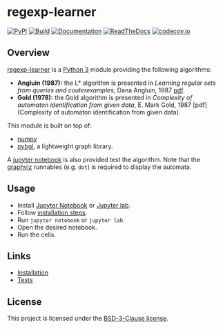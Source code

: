 # regexp-learner

[![PyPI](https://img.shields.io/pypi/v/regexp_learner.svg)](https://pypi.python.org/pypi/regexp_learner/)
[![Build](https://github.com/nokia/regexp-learner/workflows/build/badge.svg?branch=main)](https://github.com/nokia/regexp-learner/actions?query=workflow%3Abuild)
[![Documentation](https://github.com/nokia/regexp-learner/workflows/docs/badge.svg?branch=main)](https://github.com/nokia/regexp-learner/actions?query=workflow%3Adocs)
[![ReadTheDocs](https://readthedocs.org/projects/regexp-learner/badge/?version=latest)](https://regexp-learner.readthedocs.io/en/latest/?badge=latest)
[![codecov.io](https://codecov.io/gh/nokia/regexp-learner/branch/main/graphs/badge.svg)](https://app.codecov.io/gh/nokia/regexp-learner)

## Overview

[regexp-learner](https://github.com/nokia/regexp-learner) is a [Python 3](http://python.org/) module providing the following algorithms:
* __Angluin (1987):__ the L* algorithm is presented in _Learning regular sets from queries and couterexamples_, Dana Angluin, 1987 [pdf](https://people.eecs.berkeley.edu/~dawnsong/teaching/s10/papers/angluin87.pdf).
* __Gold (1978):__ the Gold algorithm is presented in _Complexity of automaton identification from given data_, E. Mark Gold, 1987 [pdf](Complexity of automaton identification from given data).

This module is built on top of:
* [numpy](https://pypi.org/project/numpy/)
* [pybgl](https://pypi.org/project/pybgl/), a lightweight graph library.

A [jupyter notebook](https://pypi.org/project/jupyter/) is also provided test the algorithm. Note that the [graphviz](https://pypi.org/project/jupyter/) runnables (e.g. `dot`) is required to display the automata.

## Usage

* Install [Jupyter Notebook](https://pypi.org/project/jupyter/) or [Jupyter lab](https://pypi.org/project/jupyterlab/).
* Follow [installation steps](https://github.com/nokia/regexp-learner/wiki/Installation).
* Run `jupyter notebook` or `jupyter lab` 
* Open the desired notebook.
* Run the cells.


## Links

* [Installation](https://github.com/nokia/regexp-learner/wiki/Installation)
* [Tests](https://github.com/nokia/regexp-leader/wiki/Test)

## License

This project is licensed under the [BSD-3-Clause license](https://github.com/nokia/regexp-learner/blob/master/LICENSE).
